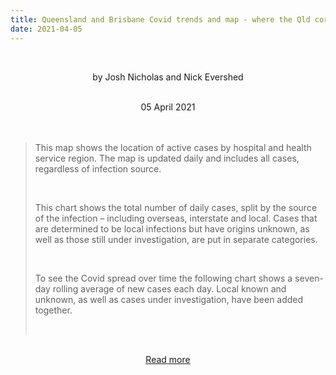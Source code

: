 ```yaml
---
title: Queensland and Brisbane Covid trends and map - where the Qld coronavirus cases are
date: 2021-04-05
---
```


<br><center>by Josh Nicholas and Nick Evershed</center><br>

<center>05 April 2021</center><br><br>

<blockquote><p>This map shows the location of active cases by hospital and health service region. The map is updated daily and includes all cases, regardless of infection source.</p><br>

<p>This chart shows the total number of daily cases, split by the source of the infection – including overseas, interstate and local. Cases that are determined to be local infections but have origins unknown, as well as those still under investigation, are put in separate categories.</p><br>

<p>To see the Covid spread over time the following chart shows a seven-day rolling average of new cases each day. Local known and unknown, as well as cases under investigation, have been added together.</p><br>

</blockquote><br>

<center><a href="https://www.theguardian.com/australia-news/ng-interactive/2021/apr/05/qld-covid-19-map-brisbane-cases-by-region-queensland-coronavirus-case-numbers-data-graph-trend-rising-falling-hotspots-areas-postcodes">Read more</a></center>